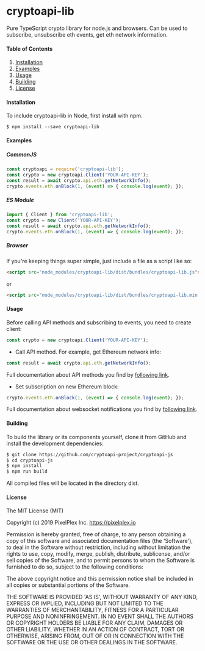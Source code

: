 # cryptoapi-lib

Pure TypeScript crypto library for node.js and browsers. Can be used to subscribe, unsubscribe eth events, get eth network information.

#### Table of Contents
1. [Installation](#installation)
2. [Examples](#examples)
3. [Usage](#usage)
4. [Building](#building)
5. [License](#license)

#### Installation
To include cryptoapi-lib in Node, first install with npm.
```
$ npm install --save cryptoapi-lib
```
#### Examples

##### CommonJS

```js
const cryptoapi = require('cryptoapi-lib');
const crypto = new cryptoapi.Client('YOUR-API-KEY');
const result = await crypto.api.eth.getNetworkInfo();
crypto.events.eth.onBlock(1, (event) => { console.log(event); });
```

##### ES Module
```js
import { Client } from 'cryptoapi-lib';
const crypto = new Client('YOUR-API-KEY');
const result = await crypto.api.eth.getNetworkInfo();
crypto.events.eth.onBlock(1, (event) => { console.log(event); });
```

##### Browser

If you're keeping things super simple, just include a file as a script like so:

```html
<script src="node_modules/cryptoapi-lib/dist/bundles/cryptoapi-lib.js"></script>
```

or

```html
<script src="node_modules/cryptoapi-lib/dist/bundles/cryptoapi-lib.min.js"></script>
```

#### Usage

Before calling API methods and subscribing to events, you need to create client:

```javascript
const crypto = new cryptoapi.Client('YOUR-API-KEY');
```

* Call API method. For example, get Ethereum network info:

```javascript
const result = await crypto.api.eth.getNetworkInfo();
```

Full documentation about API methods you find by [following link](docs/api/index.md).

* Set subscription on new Ethereum block:

```javascript
crypto.events.eth.onBlock(1, (event) => { console.log(event); });
```

Full documentation about websocket notifications you find by [following link](docs/events.md).

#### Building
To build the library or its components yourself, clone it from GitHub and install the development dependencies:

```bash
$ git clone https://github.com/cryptoapi-project/cryptoapi-js
$ cd cryptoapi-js
$ npm install
$ npm run build
```

All compiled files will be located in the directory dist.

#### License
The MIT License (MIT)

Copyright (c) 2019 PixelPlex Inc. <https://pixelplex.io>

Permission is hereby granted, free of charge, to any person obtaining
a copy of this software and associated documentation files (the
'Software'), to deal in the Software without restriction, including
without limitation the rights to use, copy, modify, merge, publish,
distribute, sublicense, and/or sell copies of the Software, and to
permit persons to whom the Software is furnished to do so, subject to
the following conditions:

The above copyright notice and this permission notice shall be
included in all copies or substantial portions of the Software.

THE SOFTWARE IS PROVIDED 'AS IS', WITHOUT WARRANTY OF ANY KIND,
EXPRESS OR IMPLIED, INCLUDING BUT NOT LIMITED TO THE WARRANTIES OF
MERCHANTABILITY, FITNESS FOR A PARTICULAR PURPOSE AND NONINFRINGEMENT.
IN NO EVENT SHALL THE AUTHORS OR COPYRIGHT HOLDERS BE LIABLE FOR ANY
CLAIM, DAMAGES OR OTHER LIABILITY, WHETHER IN AN ACTION OF CONTRACT,
TORT OR OTHERWISE, ARISING FROM, OUT OF OR IN CONNECTION WITH THE
SOFTWARE OR THE USE OR OTHER DEALINGS IN THE SOFTWARE.
